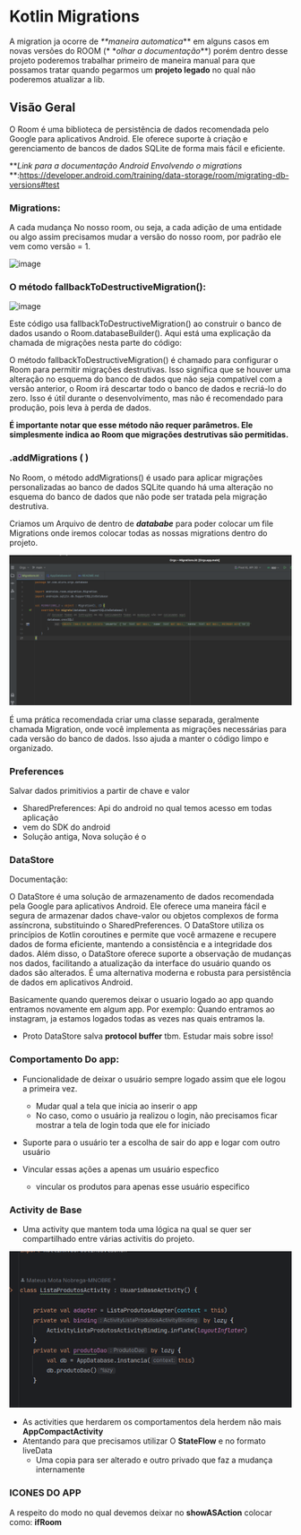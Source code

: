 # Kotlin Migrations

A migration ja ocorre de _**maneira automatica_** em alguns casos em novas versões do ROOM (*
*_olhar a
documentação_**) porém dentro desse projeto poderemos trabalhar primeiro de maneira manual para que
possamos tratar quando pegarmos um **projeto legado** no qual não poderemos atualizar a lib.

## Visão Geral

O Room é uma biblioteca de persistência de dados recomendada pelo Google para aplicativos Android.
Ele oferece suporte à criação e gerenciamento de bancos de dados SQLite de forma mais fácil e
eficiente.

**_Link para a documentação Android Envolvendo o migrations_
**:https://developer.android.com/training/data-storage/room/migrating-db-versions#test

### Migrations:

A cada mudança No nosso room, ou seja, a cada adição de uma entidade ou algo assim precisamos mudar
a versão do nosso room, por padrão ele vem como versão = 1.

![image](https://github.com/Mateuxx/Android-Basics-Study/assets/83120884/c6b0de36-c083-4aa4-983a-a7f1df463e30)

### O método fallbackToDestructiveMigration():

![image](https://github.com/Mateuxx/Android-Basics-Study/assets/83120884/e3ad1ead-3405-4fe0-a006-cf631a6383d2)

Este código usa fallbackToDestructiveMigration() ao construir o banco de dados usando o
Room.databaseBuilder(). Aqui está uma explicação da chamada de migrações nesta parte do código:

O método fallbackToDestructiveMigration() é chamado para configurar o Room para permitir migrações
destrutivas. Isso significa que se houver uma alteração no esquema do banco de dados que não seja
compatível com a versão anterior, o Room irá descartar todo o banco de dados e recriá-lo do zero.
Isso é útil durante o desenvolvimento, mas não é recomendado para produção, pois leva à perda de
dados.

**É importante notar que esse método não requer parâmetros. Ele simplesmente indica ao Room que
migrações destrutivas são permitidas.**

### .addMigrations ( )

No Room, o método addMigrations() é usado para aplicar migrações personalizadas ao banco de dados
SQLite quando há uma alteração no esquema do banco de dados que não pode ser tratada pela migração
destrutiva.

Criamos um Arquivo de dentro de **_datababe_** para poder colocar um file Migrations onde iremos
colocar todas as nossas migrations dentro do projeto.

![img.png](img.png)

É uma prática recomendada criar uma classe separada, geralmente chamada Migration, onde você
implementa as migrações necessárias para cada versão do banco de dados. Isso ajuda a manter o código
limpo e organizado.

### Preferences

Salvar dados primitivios a partir de chave e valor

- SharedPreferences: Api do android no qual temos acesso em todas aplicação
- vem do SDK do android
- Solução antiga, Nova solução é o

### DataStore

Documentação:

O DataStore é uma solução de armazenamento de dados recomendada pela Google para aplicativos
Android. Ele oferece uma maneira fácil e segura de armazenar dados chave-valor ou objetos complexos
de forma assíncrona, substituindo o SharedPreferences. O DataStore utiliza os princípios de Kotlin
coroutines e permite que você armazene e recupere dados de forma eficiente, mantendo a consistência
e a integridade dos dados. Além disso, o DataStore oferece suporte a observação de mudanças nos
dados, facilitando a atualização da interface do usuário quando os dados são alterados. É uma
alternativa moderna e robusta para persistência de dados em aplicativos Android.

Basicamente quando queremos deixar o usuario logado ao app quando entramos novamente em algum app.
Por exemplo: Quando entramos ao instagram, ja estamos logados todas as vezes nas quais entramos la.

- Proto DataStore salva **protocol buffer** tbm. Estudar mais sobre isso!

### Comportamento Do app:

- Funcionalidade de deixar o usuário sempre logado assim que ele logou a primeira vez.
    - Mudar qual a tela que inicia ao inserir o app
    - No caso, como o usuário ja realizou o login, não precisamos ficar mostrar a tela de login toda
      que ele for iniciado

- Suporte para o usuário ter a escolha de sair do app e logar com outro usuário

- Vincular essas ações a apenas um usuário especfico
    - vincular os produtos para apenas esse usuário especifico

### Activity de Base

- Uma activity que mantem toda uma lógica na qual se quer ser compartilhado entre várias activitis
  do projeto.

![img_1.png](img_1.png)

- As activities que herdarem os comportamentos dela herdem não mais **AppCompactActivity**
- Atentando para que precisamos utilizar O **StateFlow** e no formato liveData
  - Uma copia para ser alterado e outro privado que faz a mudança internamente

### ICONES DO APP 

A respeito do modo no qual devemos deixar no **showASAction** colocar como: **ifRoom**
